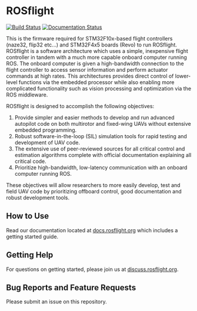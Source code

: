 # ROSflight
[![Build Status](https://travis-ci.org/rosflight/firmware.svg?branch=master)](https://travis-ci.org/rosflight/firmware)
[![Documentation Status](https://readthedocs.org/projects/rosflight/badge/?version=latest)](http://docs.rosflight.org/en/latest/?badge=latest)
<!--[![Documentation](https://codedocs.xyz/byu-magicc/ROSflight.svg)](https://codedocs.xyz/byu-magicc/ROSflight/) -->

This is the firmware required for STM32F10x-based flight controllers (naze32, flip32 etc...) and STM32F4x5 boards (Revo) to run ROSflight. ROSflight is a software architecture which uses a simple, inexpensive flight controller in tandem with a much more capable onboard computer running ROS. The onboard computer is given a high-bandwidth connection to the flight controller to access sensor information and perform actuator commands at high rates. This architectures provides direct control of lower-level functions via the embedded processor while also enabling more complicated functionality such as vision processing and optimization via the ROS middleware.

ROSflight is designed to accomplish the following objectives:

1. Provide simpler and easier methods to develop and run advanced autopilot code on both multirotor and fixed-wing UAVs without extensive embedded programming.
1. Robust software-in-the-loop (SIL) simulation tools for rapid testing and development of UAV code.
1. The extensive use of peer-reviewed sources for all critical control and estimation algorithms complete with official documentation explaining all critical code.
1. Prioritize high-bandwidth, low-latency communication with an onboard computer running ROS.

These objectives will allow researchers to more easily develop, test and field UAV code by prioritizing offboard control, good documentation and robust development tools.

## How to Use ##

Read our documentation located at [docs.rosflight.org](http://docs.rosflight.org) which includes a getting started guide.

## Getting Help ##

For questions on getting started, please join us at [discuss.rosflight.org](https://discuss.rosflight.org/).

## Bug Reports and Feature Requests ##

Please submit an issue on this repository.

